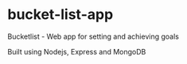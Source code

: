 # bucket-list-app
Bucketlist - Web app for setting and achieving goals

Built using Nodejs, Express and MongoDB
